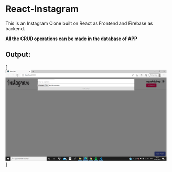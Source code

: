 # React-Instagram
This is an Instagram Clone built on React as Frontend and Firebase as backend.

**All the CRUD operations can be made in the database of APP**

## Output:

[![React-Instagram](/insta-clone-1.png)]


